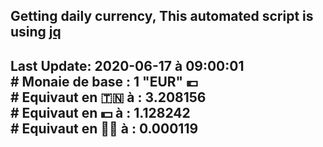 ## Getting daily currency, This automated script is using [jq](https://stedolan.github.io/jq/)
## Last Update:  2020-06-17 à 09:00:01 </br># Monaie de base : 1 "EUR" 💶 </br> # Equivaut en 🇹🇳 à :  3.208156 </br> # Equivaut en 💵 à : 1.128242</br> # Equivaut en 🐱‍💻 à :  0.000119
